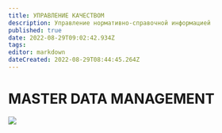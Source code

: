 ```yaml
---
title: УПРАВЛЕНИЕ КАЧЕСТВОМ
description: Управление нормативно-справочной информацией
published: true
date: 2022-08-29T09:02:42.934Z
tags: 
editor: markdown
dateCreated: 2022-08-29T08:44:45.264Z
---
```


# MASTER DATA MANAGEMENT

![](<..//assets/image (13).png>)
